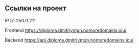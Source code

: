 ## Ссылки на проект

IP 51.250.0.211

Frontend https://diploma.dmitriymgn.nomoredomains.icu/

Backend https://api.diploma.dmitriymgn.nomoredomains.icu/
